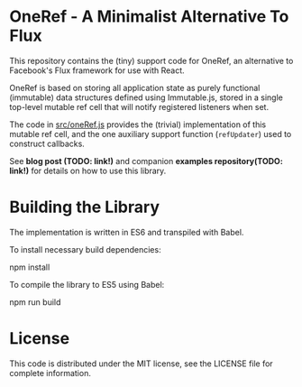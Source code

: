 # OneRef - A Minimalist Alternative To Flux

This repository contains the (tiny) support code for OneRef, an alternative to Facebook's Flux framework for use with React.

OneRef is based on storing all application state as purely functional (immutable) data structures defined using Immutable.js, stored in a single top-level mutable ref cell that will notify registered listeners when set.

The code in [src/oneRef.js](./src/OneRef.js) provides the (trivial) implementation of this mutable ref cell, and the one auxiliary support function (`refUpdater`) used to construct callbacks. 

See **blog post (TODO: link!)** and companion **examples repository(TODO: link!)** for details on how to use this library.

# Building the Library

The implementation is written in ES6 and transpiled with Babel.

To install necessary build dependencies:

  npm install

To compile the library to ES5 using Babel:

  npm run build

# License

This code is distributed under the MIT license, see the LICENSE file for complete information.
